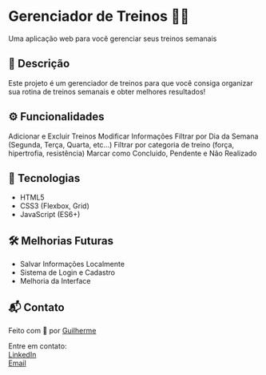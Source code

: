 # Gerenciador de Treinos 🏋️‍♂️
Uma aplicação web para você gerenciar seus treinos semanais

## 📝 Descrição

Este projeto é um gerenciador de treinos para que você consiga organizar sua rotina de treinos semanais e obter melhores resultados!

## ⚙ Funcionalidades

Adicionar e Excluir Treinos
Modificar Informações
Filtrar por Dia da Semana (Segunda, Terça, Quarta, etc...)
Filtrar por categoria de treino (força, hipertrofia, resistência)
Marcar como Concluido, Pendente e Não Realizado

## 🚀 Tecnologias

- HTML5
- CSS3 (Flexbox, Grid)
- JavaScript (ES6+)

## 🛠️ Melhorias Futuras

- Salvar Informações Localmente
- Sistema de Login e Cadastro
- Melhoria da Interface

## 📬 Contato

Feito com 💙 por [Guilherme](https://github.com/MrHendrix0611)

Entre em contato:  
[LinkedIn](https://www.linkedin.com/in/guilherme-hendrik-59775326a)  
[Email](silva06guilherme11@gmail.com)



